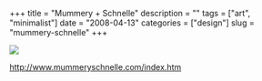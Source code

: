 +++
title = "Mummery + Schnelle"
description = ""
tags = ["art", "minimalist"]
date = "2008-04-13"
categories = ["design"]
slug = "mummery-schnelle"
+++


 

  <div id="screens-thumbs" class="clearfix">
    <div class="txt-center" id="design-submission"><a href="http://www.mummeryschnelle.com/index.htm"><img id='bluga-thumbnail-1195' class='bluga-thumbnail large' src='/media/bluga/
wt4802b27054194_0.jpg'/></a></div>  
  </div>   
<p><a href="http://www.mummeryschnelle.com/index.htm">http://www.mummeryschnelle.com/index.htm</a></p>




